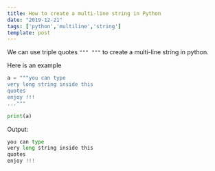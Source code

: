 ```yaml
---
title: How to create a multi-line string in Python
date: "2019-12-21"
tags: ['python','multiline','string']
template: post
---
```


We can use triple quotes `""" """` to create a multi-line string in python.

Here is an example

```python
a = """you can type
very long string inside this
quotes
enjoy !!!
..."""

print(a)
```

Output:

```python
you can type
very long string inside this
quotes
enjoy !!!
```
